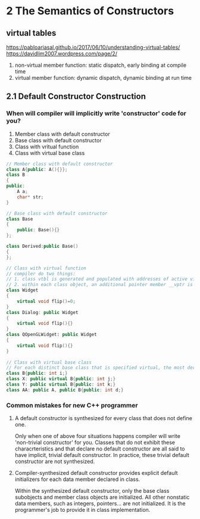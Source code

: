 # 2 The Semantics of Constructors
## virtual tables
https://pabloariasal.github.io/2017/06/10/understanding-virtual-tables/
https://davidlim2007.wordpress.com/page/2/

1. non-virtual member function: static dispatch, early binding at compile time
2. virtual member function: dynamic dispatch, dynamic binding at run time

## 2.1 Default Constructor Construction

### When will compiler will implicitly write 'constructor' code for you?

1. Member class with default constructor
2. Base class with default constructor
3. Class with vritual function
4. Class with virtual base class

```cpp
// Member class with default constructor
class A{public: A(){}};
class B
{
public: 
    A a; 
    char* str;
}

// Base class with default constructor
class Base
{
    public: Base(){}
};

class Derived:public Base()
{
};

// Class with virtual function
// compiler do two things:
// 1. class vtbl is generated and populated with addresses of active virtual functions for that class.
// 2. within each class object, an additional pointer member __vptr is synthsized to hold the address of associated vtbl
class Widget
{
    virtual void flip()=0;   
}
class Dialog: public Widget
{
    virtual void flip(){}
}
class QOpenGLWidget: public Widget
{
    virtual void flip(){}
}
 
// Class with virtual base class
// For each distinct base class that is specified virtual, the most derived object contains only one base class subobject of that type, even if the class appears many times in the inheritance hierarchy
class B{public: int i;}
class X: public virtual B{public: int j;}
class Y: public virtual B{public: int k;}
class AA: public A, public B{public: int d;}
```

### Common mistakes for new C++ programmer

1. A default constructor is synthesized for every class that does not define one.

   Only when one of above four situations happens compiler will write 'non-trivial constructor' for you. Classes that do not exhibit these characrteristics and that declare no default constructor are all said to have implicit, trivial default constructor. In practice, these trivial default constructor are not synthesized.

2. Compiler-synthesized default constructor provides explicit default initializers for each data member declared in class.

   Within the synthesized default constructor, only the base class subobjects and member class objects are initialized. All other nonstatic data members, such as integers, pointers... are not initialized. It is the programmer's job to provide it in class implementation.